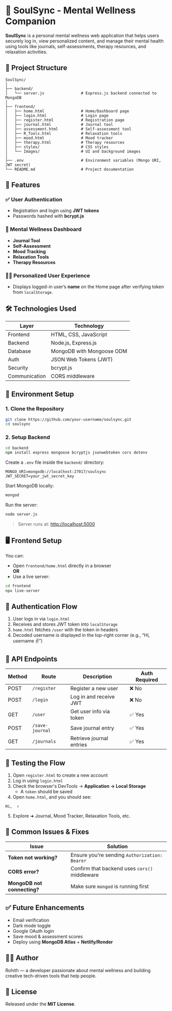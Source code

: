 # 📘 SoulSync - Mental Wellness Companion

**SoulSync** is a personal mental wellness web application that helps users securely log in, view personalized content, and manage their mental health using tools like journals, self-assessments, therapy resources, and relaxation activities.

## 📁 Project Structure

```
SoulSync/
│
├── backend/
│   └── server.js                # Express.js backend connected to MongoDB
│
├── frontend/
│   ├── home.html                # Home/Dashboard page
│   ├── login.html               # Login page
│   ├── register.html            # Registration page
│   ├── journal.html             # Journal tool
│   ├── assessment.html          # Self-assessment tool
│   ├── R_Tools.html             # Relaxation tools
│   ├── mood.html                # Mood tracker
│   ├── therapy.html             # Therapy resources
│   ├── styles/                  # CSS styles
│   └── Images/                  # UI and background images
│
├── .env                         # Environment variables (Mongo URI, JWT secret)
└── README.md                    # Project documentation
```

## 🚀 Features

### ✅ User Authentication
- Registration and login using **JWT tokens**
- Passwords hashed with **bcrypt.js**

### 🧠 Mental Wellness Dashboard
- **Journal Tool**
- **Self-Assessment**
- **Mood Tracking**
- **Relaxation Tools**
- **Therapy Resources**

### 🙋‍♂️ Personalized User Experience
- Displays logged-in user’s **name** on the Home page after verifying token from `localStorage`.

## 🛠️ Technologies Used

| Layer        | Technology                 |
|--------------|-----------------------------|
| Frontend     | HTML, CSS, JavaScript       |
| Backend      | Node.js, Express.js         |
| Database     | MongoDB with Mongoose ODM   |
| Auth         | JSON Web Tokens (JWT)       |
| Security     | bcrypt.js                   |
| Communication| CORS middleware             |

## 🔐 Environment Setup

### 1. Clone the Repository

```bash
git clone https://github.com/your-username/soulsync.git
cd soulsync
```

### 2. Setup Backend

```bash
cd backend
npm install express mongoose bcryptjs jsonwebtoken cors dotenv
```

Create a `.env` file inside the `backend/` directory:

```env
MONGO_URI=mongodb://localhost:27017/soulsync
JWT_SECRET=your_jwt_secret_key
```

Start MongoDB locally:

```bash
mongod
```

Run the server:

```bash
node server.js
```

> Server runs at: [http://localhost:5000](http://localhost:5000)

## 🖥️ Frontend Setup

You can:

- Open `frontend/home.html` directly in a browser  
**OR**
- Use a live server:

```bash
cd frontend
npx live-server
```

## 🔐 Authentication Flow

1. User logs in via `login.html`
2. Receives and stores JWT token into `localStorage`
3. `home.html` fetches `/user` with the token in headers
4. Decoded username is displayed in the top-right corner (e.g., “Hi, username ✌”)

## 📡 API Endpoints

| Method | Route             | Description                  | Auth Required |
|--------|-------------------|------------------------------|----------------|
| POST   | `/register`       | Register a new user          | ❌ No          |
| POST   | `/login`          | Log in and receive JWT       | ❌ No          |
| GET    | `/user`           | Get user info via token      | ✅ Yes         |
| POST   | `/save-journal`   | Save journal entry           | ✅ Yes         |
| GET    | `/journals`       | Retrieve journal entries     | ✅ Yes         |

## 🧪 Testing the Flow

1. Open `register.html` to create a new account  
2. Log in using `login.html`  
3. Check the browser's DevTools → **Application → Local Storage**  
   - A `token` should be saved  
4. Open `home.html`, and you should see:
```
Hi,  ✌
```
5. Explore ➜ Journal, Mood Tracker, Relaxation Tools, etc.

## 🚨 Common Issues & Fixes

| Issue              | Solution                                                   |
|--------------------|-------------------------------------------------------------|
| **Token not working?**  | Ensure you're sending `Authorization: Bearer ` |
| **CORS error?**         | Confirm that backend uses `cors()` middleware         |
| **MongoDB not connecting?** | Make sure `mongod` is running first               |

## ✅ Future Enhancements

- Email verification
- Dark mode toggle
- Google OAuth login
- Save mood & assessment scores
- Deploy using **MongoDB Atlas** + **Netlify/Render**

## 👨‍💻 Author

Rohith — a developer passionate about mental wellness and building creative tech-driven tools that help people.

## 📃 License

Released under the **MIT License**.
